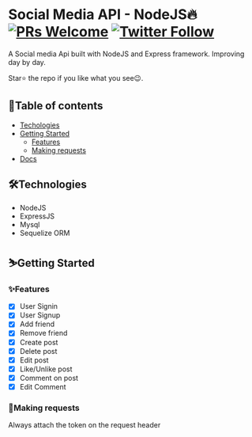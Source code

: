 # Social Media API - NodeJS🔥 [![PRs Welcome](https://img.shields.io/badge/PRs-welcome-brightgreen.svg?style=flat-square)](http://makeapullrequest.com) [![Twitter Follow](https://img.shields.io/twitter/follow/cybercraftlabs?style=social)](https://twitter.com/cybercraftlabs)

A Social media Api built with NodeJS and Express framework. Improving day by day.

Star⭐ the repo if you like what you see😉.

## 📖Table of contents

- [Techologies](#technologies)
- [Getting Started](#getting-started)
  - [Features](#features)
  - [Making requests](#making-requests)
- [Docs](https://documenter.getpostman.com/view/11680593/TzXtJfzY)

## 🛠️Technologies

- NodeJS
- ExpressJS
- Mysql
- Sequelize ORM

## ⛷️Getting Started

### ✨Features

- [x] User Signin
- [x] User Signup
- [x] Add friend
- [x] Remove friend
- [x] Create post
- [x] Delete post
- [x] Edit post
- [x] Like/Unlike post
- [x] Comment on post
- [x] Edit Comment

### 📮Making requests

Always attach the token on the request header

